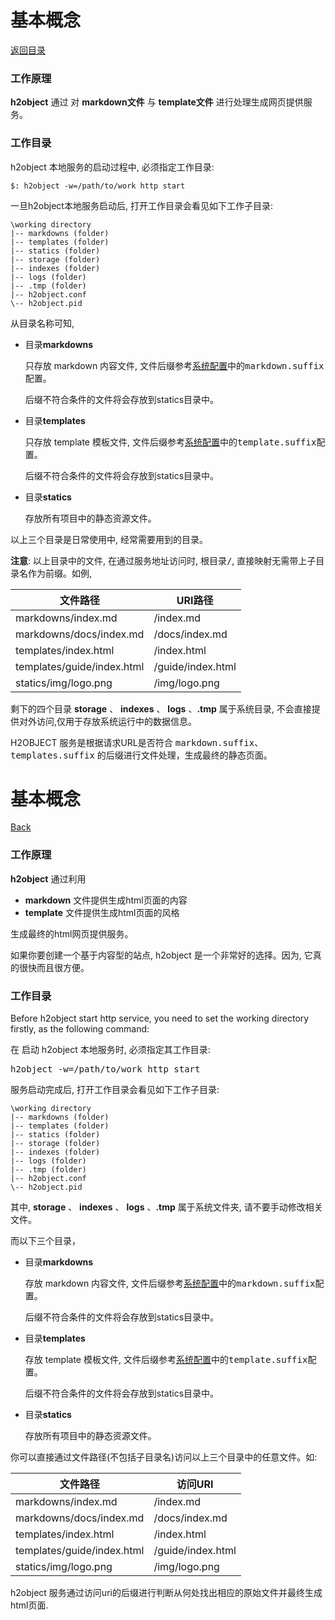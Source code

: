 基本概念
======

[返回目录](https://github.com/h2object/h2object/blob/master/doc/chinese/index.md) 

### 工作原理

**h2object** 通过 对 **markdown文件** 与 **template文件** 进行处理生成网页提供服务。

### 工作目录

h2object 本地服务的启动过程中, 必须指定工作目录:

````
$: h2object -w=/path/to/work http start
````

一旦h2object本地服务启动后, 打开工作目录会看见如下工作子目录:

````
\working directory
|-- markdowns (folder) 
|-- templates (folder)
|-- statics (folder)
|-- storage (folder)
|-- indexes (folder)
|-- logs (folder)
|-- .tmp (folder)
|-- h2object.conf
\-- h2object.pid

````
从目录名称可知,

-	目录**markdowns**

	只存放 markdown 内容文件, 文件后缀参考[系统配置](https://github.com/h2object/h2object/blob/master/doc/chinese/configure.md)中的<kbd>markdown.suffix</kbd>配置。

	后缀不符合条件的文件将会存放到statics目录中。

-	目录**templates**

	只存放 template 模板文件, 文件后缀参考[系统配置](https://github.com/h2object/h2object/blob/master/doc/chinese/configure.md)中的<kbd>template.suffix</kbd>配置。

	后缀不符合条件的文件将会存放到statics目录中。

-	目录**statics**

	存放所有项目中的静态资源文件。

以上三个目录是日常使用中, 经常需要用到的目录。

**注意**: 以上目录中的文件, 在通过服务地址访问时, 根目录<kbd>/</kbd>, 直接映射无需带上子目录名作为前缀。如例,

<table class="table">
	<thead>
		<th>文件路径</th>
		<th>URI路径</th>
	</thead>
	<tr>
		<td>markdowns/index.md</td>
		<td>/index.md</td>
	</tr>
	<tr>
		<td>markdowns/docs/index.md</td>
		<td>/docs/index.md</td>
	</tr>
	<tr>
		<td>templates/index.html</td>
		<td>/index.html</td>
	</tr>
	<tr>
		<td>templates/guide/index.html</td>
		<td>/guide/index.html</td>
	</tr>
	<tr>
		<td>statics/img/logo.png</td>
		<td>/img/logo.png</td>
	</tr>
</table>


剩下的四个目录 **storage** 、 **indexes** 、 **logs** 、**.tmp** 属于系统目录, 不会直接提供对外访问,仅用于存放系统运行中的数据信息。

H2OBJECT 服务是根据请求URL是否符合 <kbd>markdown.suffix</kbd>、 <kbd>templates.suffix</kbd> 的后缀进行文件处理，生成最终的静态页面。






基本概念
======

[Back](https://github.com/h2object/h2object/blob/master/doc/chinese/index.md) 

### 工作原理

**h2object** 通过利用

  * **markdown** 文件提供生成html页面的内容
  * **template** 文件提供生成html页面的风格

生成最终的html网页提供服务。

如果你要创建一个基于内容型的站点, h2object 是一个非常好的选择。因为, 它真的很快而且很方便。

### 工作目录

Before h2object start http service, you need to set the working directory firstly, as the following command:

在 启动 h2object 本地服务时, 必须指定其工作目录:

<kbd>h2object -w=/path/to/work http start</kbd>

服务启动完成后, 打开工作目录会看见如下工作子目录:

````
\working directory
|-- markdowns (folder) 
|-- templates (folder)
|-- statics (folder)
|-- storage (folder)
|-- indexes (folder)
|-- logs (folder)
|-- .tmp (folder)
|-- h2object.conf
\-- h2object.pid

````

其中, **storage** 、 **indexes** 、 **logs** 、**.tmp** 属于系统文件夹, 请不要手动修改相关文件。

而以下三个目录，

-	目录**markdowns**

	存放 markdown 内容文件, 文件后缀参考[系统配置](https://github.com/h2object/h2object/blob/master/doc/chinese/configure.md)中的<kbd>markdown.suffix</kbd>配置。

	后缀不符合条件的文件将会存放到statics目录中。

-	目录**templates**

	存放 template 模板文件, 文件后缀参考[系统配置](https://github.com/h2object/h2object/blob/master/doc/chinese/configure.md)中的<kbd>template.suffix</kbd>配置。

	后缀不符合条件的文件将会存放到statics目录中。

-	目录**statics**

	存放所有项目中的静态资源文件。

你可以直接通过文件路径(不包括子目录名)访问以上三个目录中的任意文件。如:

<table class="table">
	<thead>
		<th>文件路径</th>
		<th>访问URI</th>
	</thead>
	<tr>
		<td>markdowns/index.md</td>
		<td>/index.md</td>
	</tr>
	<tr>
		<td>markdowns/docs/index.md</td>
		<td>/docs/index.md</td>
	</tr>
	<tr>
		<td>templates/index.html</td>
		<td>/index.html</td>
	</tr>
	<tr>
		<td>templates/guide/index.html</td>
		<td>/guide/index.html</td>
	</tr>
	<tr>
		<td>statics/img/logo.png</td>
		<td>/img/logo.png</td>
	</tr>
</table>

h2object 服务通过访问uri的后缀进行判断从何处找出相应的原始文件并最终生成html页面.




